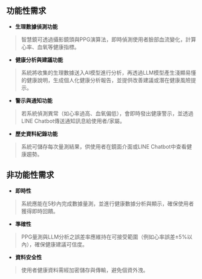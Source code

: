 ## 功能性需求

* **生理數據偵測功能**

> 智慧鏡可透過攝影鏡頭與PPG演算法，即時偵測使用者臉部血流變化，計算心率、血氧等健康指標。

* **健康分析與建議功能**

> 系統將收集的生理數據送入AI模型進行分析，再透過LLM模型產生淺顯易懂的健康說明，生成個人化健康分析報告，並提供改善建議或潛在健康風險提示。

* **警示與通知功能**

> 若系統偵測異常（如心率過高、血氧偏低），會即時發出健康警示，並透過LINE Chatbot傳送通知訊息給使用者/家屬。

* **歷史資料紀錄功能**

> 系統可儲存每次量測結果，供使用者在鏡面介面或LINE Chatbot中查看健康趨勢。

## 非功能性需求

* **即時性**

> 系統應能在5秒內完成數據量測，並進行健康數據分析與顯示，確保使用者獲得即時回饋。

* **準確性**

> PPG量測與LLM分析之誤差率應維持在可接受範圍（例如心率誤差±5%以內），確保健康建議可信度。

* **資料安全性**

> 使用者健康資料需經加密儲存與傳輸，避免個資外洩。


